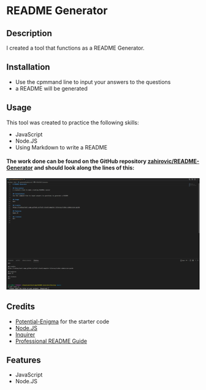 # README Generator

## Description

I created a tool that functions as a README Generator.

## Installation

- Use the cpmmand line to input your answers to the questions
- a README will be generated 

## Usage 


This tool was created to practice the following skills:
- JavaScript
- Node.JS
- Using Markdown to write a README

#### The work done can be found on the GitHub repository [zahirovic/README-Generator](https://github.com/zahirovic/README-Generator) and should look along the lines of this:


![README-Generator example](README-Generator.png)



## Credits
- [Potential-Enigma](https://github.com/coding-boot-camp/potential-enigma#readme) for the starter code
- [Node.JS](https://nodejs.org/en/)
- [Inquirer](https://www.npmjs.com/package/inquirer/v/8.2.4)
- [Professional README Guide](https://coding-boot-camp.github.io/full-stack/github/professional-readme-guide)


## Features
- JavaScript
- Node.JS
 
